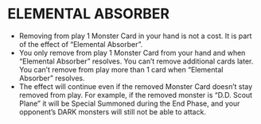 
# ELEMENTAL ABSORBER

*   Removing from play 1 Monster Card in your hand is not a cost. It is part of the effect of “Elemental Absorber”.
*   You only remove from play 1 Monster Card from your hand and when “Elemental Absorber” resolves. You can’t remove additional cards later. You can’t remove from play more than 1 card when “Elemental Absorber” resolves.
*   The effect will continue even if the removed Monster Card doesn’t stay removed from play. For example, if the removed monster is “D.D. Scout Plane” it will be Special Summoned during the End Phase, and your opponent’s DARK monsters will still not be able to attack.

  